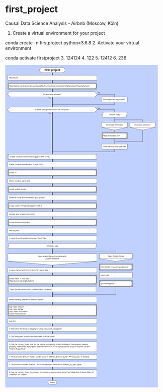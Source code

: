 # first_project
Causal Data Science Analysis - Airbnb (Moscow, Köln)

1. Create a virtual environment for your project

conda create -n firstproject python=3.6.8
2. Activate your virtual environment

conda activate firstproject
3. 124124
4. 122
5. 12412
6. 236

![](image_scheme/first_project_scheme.png)
